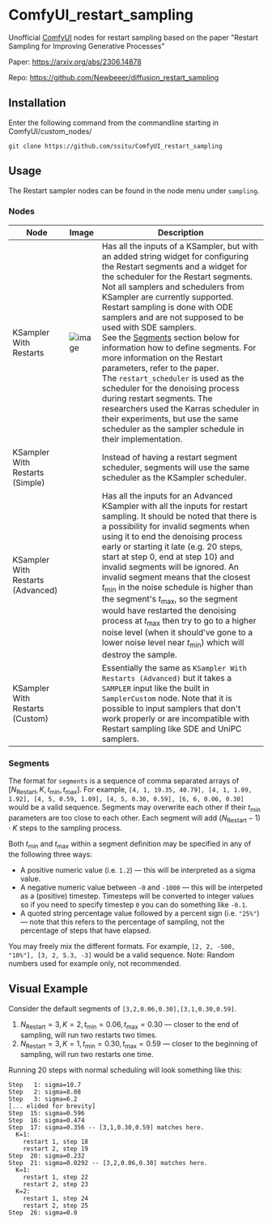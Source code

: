 # ComfyUI_restart_sampling
Unofficial [ComfyUI](https://github.com/comfyanonymous/ComfyUI) nodes for restart sampling based on the paper "Restart Sampling for Improving Generative Processes"

Paper: https://arxiv.org/abs/2306.14878

Repo: https://github.com/Newbeeer/diffusion_restart_sampling

## Installation

Enter the following command from the commandline starting in ComfyUI/custom_nodes/
```
git clone https://github.com/ssitu/ComfyUI_restart_sampling
```

## Usage

The Restart sampler nodes can be found in the node menu under `sampling`.

### Nodes

|Node|Image|Description|
| --- | --- | --- |
| KSampler With Restarts | ![image](https://github.com/ssitu/ComfyUI_restart_sampling/assets/57548627/7696da21-ea8c-4263-91a9-658d0f87dc47) | Has all the inputs of a KSampler, but with an added string widget for configuring the Restart segments and a widget for the scheduler for the Restart segments. Not all samplers and schedulers from KSampler are currently supported. Restart sampling is done with ODE samplers and are not supposed to be used with SDE samplers. <br>See the [Segments](#segments) section below for information how to define segments. For more information on the Restart parameters, refer to the paper. <br>The `restart_scheduler` is used as the scheduler for the denoising process during restart segments. The researchers used the Karras scheduler in their experiments, but use the same scheduler as the sampler schedule in their implementation. |
| KSampler With Restarts (Simple) | | Instead of having a restart segment scheduler, segments will use the same scheduler as the KSampler scheduler. |
| KSampler With Restarts (Advanced) | | Has all the inputs for an Advanced KSampler with all the inputs for restart sampling. It should be noted that there is a possibility for invalid segments when using it to end the denoising process early or starting it late (e.g. 20 steps, start at step 0, end at step 10) and invalid segments will be ignored. An invalid segment means that the closest $t_{\textrm{min}}$ in the noise schedule is higher than the segment's $t_{\textrm{max}}$, so the segment would have restarted the denoising process at $t_{\textrm{max}}$ then try to go to a higher noise level (when it should've gone to a lower noise level near $t_{\textrm{min}}$) which will destroy the sample. |
| KSampler With Restarts (Custom) | | Essentially the same as `KSampler With Restarts (Advanced)` but it takes a `SAMPLER` input like the built in `SamplerCustom` node. Note that it is possible to input samplers that don't work properly or are incompatible with Restart sampling like SDE and UniPC samplers.|

### Segments

The format for `segments` is a sequence of comma separated arrays of ${[N_{\textrm{Restart}}, K, t_{\textrm{min}}, t_{\textrm{max}}]}$. For example, `[4, 1, 19.35, 40.79], [4, 1, 1.09, 1.92], [4, 5, 0.59, 1.09], [4, 5, 0.30, 0.59], [6, 6, 0.06, 0.30]` would be a valid sequence. Segments may overwrite each other if their $t_{\textrm{min}}$ parameters are too close to each other. Each segment will add $(N_{\textrm{Restart}} - 1) \cdot K$ steps to the sampling process.

Both $t_{\textrm{min}}$ and $t_{\textrm{max}}$ within a segment definition may be specified in any of the following three ways:

* A positive numeric value (i.e. `1.2`) — this will be interpreted as a sigma value.
* A negative numeric value between `-0` and `-1000` — this will be interpeted as a (positive) timestep. Timesteps will be converted to integer values so if you need to specify timestep `0` you can do something like `-0.1`.
* A quoted string percentage value followed by a percent sign (i.e. `"25%"`) — note that this refers to the percentage of sampling, not the percentage of steps that have elapsed.

You may freely mix the different formats. For example, `[2, 2, -500, "10%"], [3, 2, 5.3, -3]` would be a valid sequence. Note: Random numbers used for example only, not recommended.

## Visual Example

Consider the default segments of `[3,2,0.06,0.30],[3,1,0.30,0.59]`.

1. $N_{\textrm{Restart}}=3, {K}=2, t_{\textrm{min}}=0.06, t_{\textrm{max}}=0.30$ — closer to the end of sampling, will run two restarts two times.
2. $N_{\textrm{Restart}}=3, {K}=1, t_{\textrm{min}}=0.30, t_{\textrm{max}}=0.59$ — closer to the beginning of sampling, will run two restarts one time.

Running 20 steps with normal scheduling will look something like this:

```plaintext
Step   1: sigma=10.7
Step   2: sigma=8.08
Step   3: sigma=6.2
[... elided for brevity]
Step  15: sigma=0.596
Step  16: sigma=0.474
Step  17: sigma=0.356 -- [3,1,0.30,0.59] matches here.
  K=1:
    restart 1, step 18
    restart 2, step 19
Step  20: sigma=0.232
Step  21: sigma=0.0292 -- [3,2,0.06,0.30] matches here.
  K=1:
    restart 1, step 22
    restart 2, step 23
  K=2:
    restart 1, step 24
    restart 2, step 25
Step  26: sigma=0.0
```

